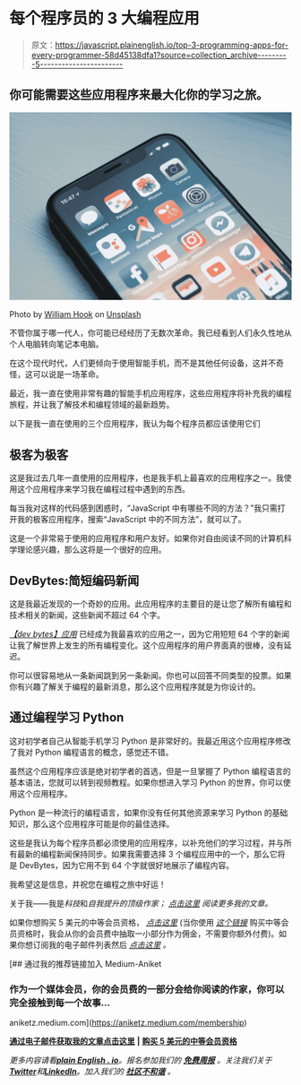 # 每个程序员的 3 大编程应用

> 原文：<https://javascript.plainenglish.io/top-3-programming-apps-for-every-programmer-58d45138dfa1?source=collection_archive---------5----------------------->

## 你可能需要这些应用程序来最大化你的学习之旅。

![](img/f64baa2a73aabfb9aade62ada734307e.png)

Photo by [William Hook](https://unsplash.com/@williamtm?utm_source=medium&utm_medium=referral) on [Unsplash](https://unsplash.com?utm_source=medium&utm_medium=referral)

不管你属于哪一代人，你可能已经经历了无数次革命。我已经看到人们永久性地从个人电脑转向笔记本电脑。

在这个现代时代，人们更倾向于使用智能手机，而不是其他任何设备，这并不奇怪，这可以说是一场革命。

最近，我一直在使用非常有趣的智能手机应用程序，这些应用程序将补充我的编程旅程，并让我了解技术和编程领域的最新趋势。

以下是我一直在使用的三个应用程序，我认为每个程序员都应该使用它们

## 极客为极客

这是我过去几年一直使用的应用程序，也是我手机上最喜欢的应用程序之一。我使用这个应用程序来学习我在编程过程中遇到的东西。

每当我对这样的代码感到困惑时，“JavaScript 中有哪些不同的方法？”我只需打开我的极客应用程序，搜索“JavaScript 中的不同方法”，就可以了。

这是一个非常易于使用的应用程序和用户友好。如果你对自由阅读不同的计算机科学理论感兴趣，那么这将是一个很好的应用。

## DevBytes:简短编码新闻

这是我最近发现的一个奇妙的应用。此应用程序的主要目的是让您了解所有编程和技术相关的新闻，这些新闻不超过 64 个字。

[*【dev bytes】应用*](https://play.google.com/store/apps/details?id=com.candelalabs.devbytes&hl=en_IN&gl=US) 已经成为我最喜欢的应用之一，因为它用短短 64 个字的新闻让我了解世界上发生的所有编程变化。这个应用程序的用户界面真的很棒，没有延迟。

你可以很容易地从一条新闻跳到另一条新闻。你也可以回答不同类型的投票。如果你有兴趣了解关于编程的最新消息，那么这个应用程序就是为你设计的。

## 通过编程学习 Python

这对初学者自己从智能手机学习 Python 是非常好的。我最近用这个应用程序修改了我对 Python 编程语言的概念，感觉还不错。

虽然这个应用程序应该是绝对初学者的首选，但是一旦掌握了 Python 编程语言的基本语法，您就可以转到视频教程。如果你想进入学习 Python 的世界，你可以使用这个应用程序。

Python 是一种流行的编程语言，如果你没有任何其他资源来学习 Python 的基础知识，那么这个应用程序可能是你的最佳选择。

这些是我认为每个程序员都必须使用的应用程序，以补充他们的学习过程，并与所有最新的编程新闻保持同步。如果我需要选择 3 个编程应用中的一个，那么它将是 DevBytes，因为它用不到 64 个字就很好地展示了编程内容。

我希望这是信息，并祝您在编程之旅中好运！

关于我——我是*科技*和*自我提升的顶级作家；* [*点击这里*](https://aniketz.medium.com/) *阅读更多我的文章。*

如果你想购买 5 美元的中等会员资格， [*点击这里*](https://aniketz.medium.com/membership) (当你使用 [*这个链接*](https://aniketz.medium.com/membership) 购买中等会员资格时，我会从你的会员费中抽取一小部分作为佣金，不需要你额外付费)。如果你想订阅我的电子邮件列表然后 [*点击这里*](https://aniketz.medium.com/subscribe) *。*

[](https://aniketz.medium.com/membership) [## 通过我的推荐链接加入 Medium-Aniket

### 作为一个媒体会员，你的会员费的一部分会给你阅读的作家，你可以完全接触到每一个故事…

aniketz.medium.com](https://aniketz.medium.com/membership) 

[**通过电子邮件获取我的文章点击这里**](https://aniketz.medium.com/subscribe) **|** [**购买 5 美元的中等会员资格**](https://aniketz.medium.com/membership)

*更多内容请看*[***plain English . io***](https://plainenglish.io/)*。报名参加我们的* [***免费周报***](http://newsletter.plainenglish.io/) *。关注我们关于*[***Twitter***](https://twitter.com/inPlainEngHQ)*和*[***LinkedIn***](https://www.linkedin.com/company/inplainenglish/)*。加入我们的* [***社区不和谐***](https://discord.gg/GtDtUAvyhW) *。*